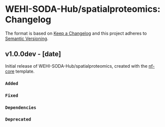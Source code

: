 # WEHI-SODA-Hub/spatialproteomics: Changelog

The format is based on [Keep a Changelog](https://keepachangelog.com/en/1.0.0/)
and this project adheres to [Semantic Versioning](https://semver.org/spec/v2.0.0.html).

## v1.0.0dev - [date]

Initial release of WEHI-SODA-Hub/spatialproteomics, created with the [nf-core](https://nf-co.re/) template.

### `Added`

### `Fixed`

### `Dependencies`

### `Deprecated`
